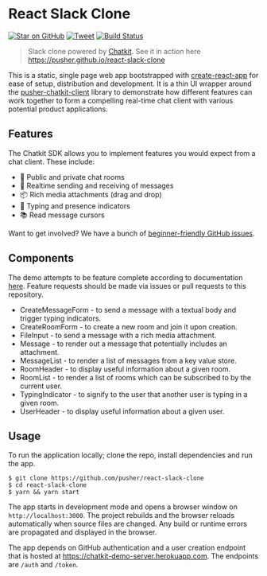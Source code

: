 # React Slack Clone

[![Star on GitHub][github-star-badge]][github-star]
[![Tweet][twitter-badge]][twitter]
[![Build Status][travis-badge]][travis]

> Slack clone powered by [Chatkit](https://pusher.com/chatkit). See it in action here https://pusher.github.io/react-slack-clone

This is a static, single page web app bootstrapped with [create-react-app](https://github.com/facebookincubator/create-react-app) for ease of setup, distribution and development. It is a thin UI wrapper around the [pusher-chatkit-client](https://github.com/pusher/chatkit-client-js) library to demonstrate how different features can work together to form a compelling real-time chat client with various potential product applications.

## Features

The Chatkit SDK allows you to implement features you would expect from a chat client. These include:

* 📝 Public and private chat rooms
* 📡 Realtime sending and receiving of messages
* 📦 Rich media attachments (drag and drop)
* 💬 Typing and presence indicators
* 📚 Read message cursors

Want to get involved? We have a bunch of [beginner-friendly GitHub issues](https://github.com/pusher/react-slack-clone/issues?q=is%3Aissue+is%3Aopen+label%3A%22good+first+issue%22).

## Components

The demo attempts to be feature complete according to documentation [here](https://docs.pusher.com/chatkit/reference/javascript). Feature requests should be made via issues or pull requests to this repository.

* CreateMessageForm - to send a message with a textual body and trigger typing indicators.
* CreateRoomForm - to create a new room and join it upon creation.
* FileInput - to send a message with a rich media attachment.
* Message - to render out a message that potentially includes an attachment.
* MessageList - to render a list of messages from a key value store.
* RoomHeader - to display useful information about a given room.
* RoomList - to render a list of rooms which can be subscribed to by the current user.
* TypingIndicator - to signify to the user that another user is typing in a given room.
* UserHeader - to display useful information about a given user.

## Usage

To run the application locally; clone the repo, install dependencies and run the app.

```
$ git clone https://github.com/pusher/react-slack-clone
$ cd react-slack-clone
$ yarn && yarn start
```

The app starts in development mode and opens a browser window on `http://localhost:3000`. The project rebuilds and the browser reloads automatically when source files are changed. Any build or runtime errors are propagated and displayed in the browser.

The app depends on GitHub authentication and a user creation endpoint that is hosted at https://chatkit-demo-server.herokuapp.com. The endpoints are `/auth` and `/token`.

[github-star-badge]: https://img.shields.io/github/stars/pusher/react-slack-clone.svg?style=social
[github-star]: https://github.com/pusher/react-slack-clone/stargazers
[twitter-badge]: https://img.shields.io/twitter/url/https/github.com/kentcdodds/react-testing-library.svg?style=social
[twitter]: https://twitter.com/intent/tweet?text=Check%20out%20this%20Slack%20clone%20using%20@pusher%20Chatkit%20%F0%9F%91%89https://github.com/pusher/react-slack-clone
[travis-badge]: https://travis-ci.org/pusher/react-slack-clone.svg?branch=master
[travis]: https://travis-ci.org/pusher/react-slack-clone

